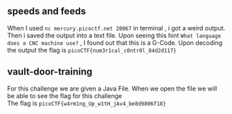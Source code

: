 ## speeds and feeds

When I used ```nc mercury.picoctf.net 28067``` in terminal , i got a weird output. Then i saved the output into a text file. Upon seeing this hint 
```What language does a CNC machine use?``` , I found out that this is a G-Code. Upon decoding the output the flag is ```picoCTF{num3r1cal_c0ntr0l_84d2d117}```

## vault-door-training
For this challenge we are given a Java File. When we open the file we will be able to see the flag for this challenge <br />
The flag is ```picoCTF{w4rm1ng_Up_w1tH_jAv4_be8d9806f18}```
